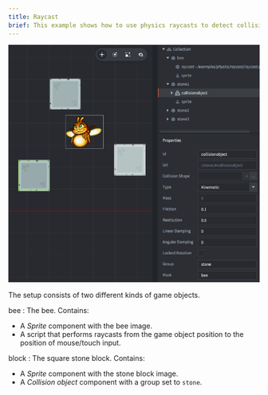```yaml
---
title: Raycast
brief: This example shows how to use physics raycasts to detect collisions along a straight line from a start point to an end point.
---
```


![raycast](raycast.png)

The setup consists of two different kinds of game objects.

bee
: The bee. Contains:
  - A *Sprite* component with the bee image.
  - A script that performs raycasts from the game object position to the position of mouse/touch input.

block
: The square stone block. Contains:
  - A *Sprite* component with the stone block image.
  - A *Collision object* component with a group set to `stone`.
